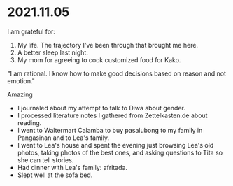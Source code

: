 # 2021.11.05

I am grateful for:

1. My life. The trajectory I've been through that brought me here.
2. A better sleep last night.
3. My mom for agreeing to cook customized food for Kako.

"I am rational. I know how to make good decisions based on reason and not emotion."

Amazing

- I journaled about my attempt to talk to Diwa about gender.
- I processed literature notes I gathered from Zettelkasten.de about reading.
- I went to Waltermart Calamba to buy pasalubong to my family in Pangasinan and to Lea's family.
- I went to Lea's house and spent the evening just browsing Lea's old photos, taking photos of the best ones, and asking questions to Tita so she can tell stories.
- Had dinner with Lea's family: afritada.
- Slept well at the sofa bed.

